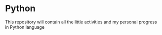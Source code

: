 # Python
This repository will contain all the little activities and my personal progress in Python language

